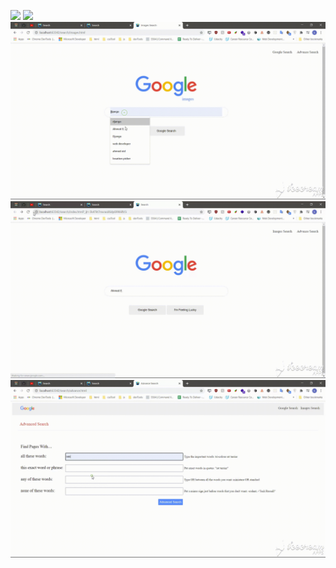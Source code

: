 ![](media/Google_Search.gif)
![](media/resonsive.gif)
![](media/image_search.gif)
![](media/lucky_search.gif)
![](media/advance_search.gif)
